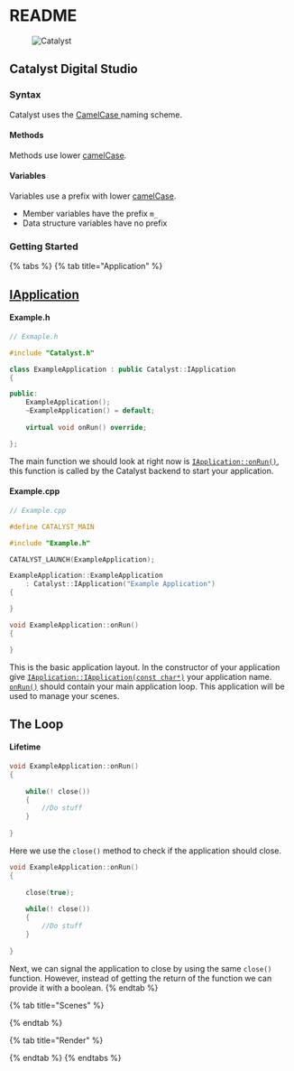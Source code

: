 # README

<figure><img src="https://catalystdigitalstudio.xyz/assets/icon.png" alt="Catalyst"><figcaption></figcaption></figure>

## Catalyst Digital Studio

### Syntax

Catalyst uses the [CamelCase ](https://en.wikipedia.org/wiki/Camel\_case)naming scheme.

#### Methods

Methods use lower [camelCase](https://en.wikipedia.org/wiki/Camel\_case).

#### Variables

Variables use a prefix with lower [camelCase](https://en.wikipedia.org/wiki/Camel\_case).

* Member variables have the prefix `m_`
* Data structure variables have no prefix

### Getting Started

{% tabs %}
{% tab title="Application" %}
## [IApplication](classes/iapplication.md)

#### Example.h

```cpp
// Exmaple.h

#include "Catalyst.h"

class ExampleApplication : public Catalyst::IApplication
{

public:
    ExampleApplication();
    ~ExampleApplication() = default;
    
    virtual void onRun() override;

};
```

The main function we should look at right now is [`IApplication::onRun()`](classes/iapplication.md#onrun), this function is called by the Catalyst backend to start your application.

#### Example.cpp

```cpp
// Example.cpp

#define CATALYST_MAIN

#include "Example.h"

CATALYST_LAUNCH(ExampleApplication);

ExampleApplication::ExampleApplication
    : Catalyst::IApplication("Example Application")
{

}

void ExampleApplication::onRun()
{

}
```

This is the basic application layout. In the constructor of your application give [`IApplication::IApplication(const char*)`](classes/iapplication.md#iapplication) your application name. [`onRun()`](classes/iapplication.md#onrun) should contain your main application loop. This application will be used to manage your scenes.



## The Loop

#### Lifetime

```cpp
void ExampleApplication::onRun()
{
    
    while(! close())
    {
        //Do stuff
    }
    
}
```

Here we use the `close()` method to check if the application should close.

```cpp
void ExampleApplication::onRun()
{
    
    close(true);
    
    while(! close())
    {
        //Do stuff
    }
    
}
```

Next, we can signal the application to close by using the same `close()` function. However, instead of getting the return of the function we can provide it with a boolean.
{% endtab %}

{% tab title="Scenes" %}

{% endtab %}

{% tab title="Render" %}

{% endtab %}
{% endtabs %}

